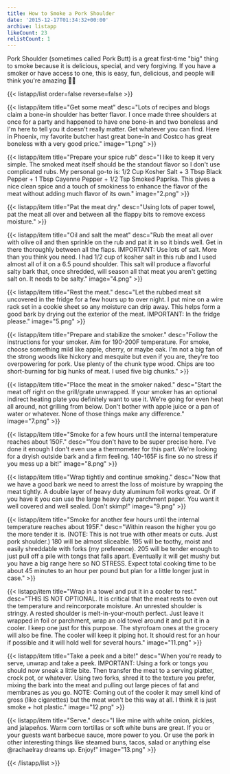 ```yaml
---
title: How to Smoke a Pork Shoulder
date: '2015-12-17T01:34:32+00:00'
archive: listapp
likeCount: 23
relistCount: 1
---
```


Pork Shoulder (sometimes called Pork Butt) is a great first-time "big" thing to smoke because it is delicious, special, and very forgiving. If you have a smoker or have access to one, this is easy, fun, delicious, and people will think you're amazing 💅🏽

<!--more-->

{{< listapp/list order=false reverse=false >}}

   {{< listapp/item title="Get some meat"
      desc="Lots of recipes and blogs claim a bone-in shoulder has better flavor. I once made three shoulders at once for a party and happened to have one bone-in and two boneless and I'm here to tell you it doesn't really matter. Get whatever you can find. Here in Phoenix, my favorite butcher hast great bone-in and Costco has great boneless with a very good price."
      image="1.png" >}}

   {{< listapp/item title="Prepare your spice rub"
      desc="I like to keep it very simple. The smoked meat itself should be the standout flavor so I don't use complicated rubs. My personal go-to is: 1/2 Cup Kosher Salt + 3 Tbsp Black Pepper + 1 Tbsp Cayenne Pepper + 1/2 Tsp Smoked Paprika. This gives a nice clean spice and a touch of smokiness to enhance the flavor of the meat without adding much flavor of its own."
      image="2.png" >}}

   {{< listapp/item title="Pat the meat dry."
      desc="Using lots of paper towel, pat the meat all over and between all the flappy bits to remove excess moisture." >}}

   {{< listapp/item title="Oil and salt the meat"
      desc="Rub the meat all over with olive oil and then sprinkle on the rub and pat it in so it binds well. Get in there thoroughly between all the flaps. IMPORTANT: Use lots of salt. More than you think you need. I had 1/2 cup of kosher salt in this rub and I used almost all of it on a 6.5 pound shoulder. This salt will produce a flavorful salty bark that, once shredded, will season all that meat you aren't getting salt on. It needs to be salty."
      image="4.png" >}}

   {{< listapp/item title="Rest the meat."
      desc="Let the rubbed meat sit uncovered in the fridge for a few hours up to over night. I put mine on a wire rack set in a cookie sheet so any moisture can drip away. This helps form a good bark by drying out the exterior of the meat. IMPORTANT: In the fridge please."
      image="5.png" >}}

   {{< listapp/item title="Prepare and stabilize the smoker."
      desc="Follow the instructions for your smoker. Aim for 190-200F temperature. For smoke, choose something mild like apple, cherry, or maybe oak. I'm not a big fan of the strong woods like hickory and mesquite but even if you are, they're too overpowering for pork. Use plenty of the chunk type wood. Chips are too short-burning for big hunks of meat. I used five big chunks." >}}

   {{< listapp/item title="Place the meat in the smoker naked."
      desc="Start the meat off right on the grill/grate unwrapped. If your smoker has an optional indirect heating plate you definitely want to use it. We're going for even heat all around, not grilling from below. Don't bother with apple juice or a pan of water or whatever. None of those things make any difference."
      image="7.png" >}}

   {{< listapp/item title="Smoke for a few hours until the internal temperature reaches about 150F."
      desc="You don't have to be super precise here. I've done it enough I don't even use a thermometer for this part. We're looking for a dryish outside bark and a firm feeling. 140-165F is fine so no stress if you mess up a bit!"
      image="8.png" >}}

   {{< listapp/item title="Wrap tightly and continue smoking."
      desc="Now that we have a good bark we need to arrest the loss of moisture by wrapping the meat tightly. A double layer of heavy duty aluminum foil works great. Or if you have it you can use the large heavy duty parchment paper. You want it well covered and well sealed. Don't skimp!"
      image="9.png" >}}

   {{< listapp/item title="Smoke for another few hours until the internal temperature reaches about 195F."
      desc="Within reason the higher you go the more tender it is. (NOTE: This is not true with other meats or cuts. Just pork shoulder.) 180 will be almost sliceable. 195 will be toothy, moist and easily shreddable with forks (my preference). 205 will be tender enough to just pull off a pile with tongs that falls apart. Eventually it will get mushy but you have a big range here so NO STRESS. Expect total cooking time to be about 45 minutes to an hour per pound but plan for a little longer just in case." >}}

   {{< listapp/item title="Wrap in a towel and put it in a cooler to rest."
      desc="THIS IS NOT OPTIONAL. It is critical that the meat rests to even out the temperature and reincorporate moisture. An unrested shoulder is stringy. A rested shoulder is melt-in-your-mouth perfect. Just leave it wrapped in foil or parchment, wrap an old towel around it and put it in a cooler. I keep one just for this purpose. The styrofoam ones at the grocery will also be fine. The cooler will keep it piping hot. It should rest for an hour if possible and it will hold well for several hours."
      image="11.png" >}}

   {{< listapp/item title="Take a peek and a bite!"
      desc="When you're ready to serve, unwrap and take a peek. IMPORTANT: Using a fork or tongs you should now sneak a little bite. Then transfer the meat to a serving platter, crock pot, or whatever. Using two forks, shred it to the texture you prefer, mixing the bark into the meat and pulling out large pieces of fat and membranes as you go. NOTE: Coming out of the cooler it may smell kind of gross (like cigarettes) but the meat won't be this way at all. I think it is just smoke + hot plastic."
      image="12.png" >}}

   {{< listapp/item title="Serve."
      desc="I like mine with white onion, pickles, and jalapeños. Warm corn tortillas or soft white buns are great. If you or your guests want barbecue sauce, more power to you. Or use the pork in other interesting things like steamed buns, tacos, salad or anything else @rachaelray dreams up. Enjoy!"
      image="13.png" >}}

{{< /listapp/list >}}
